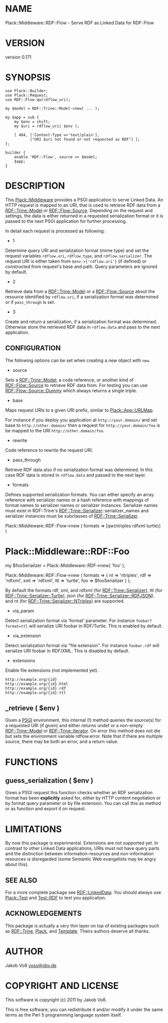 # NAME

Plack::Middleware::RDF::Flow - Serve RDF as Linked Data for RDF::Flow

# VERSION

version 0.171

# SYNOPSIS

    use Plack::Builder;
    use Plack::Request;
    use RDF::Flow qw(rdflow_uri);

    my $model = RDF::Trine::Model->new( ... );

    my $app = sub {
        my $env = shift;
        my $uri = rdflow_uri( $env );

        [ 404, ['Content-Type'=>'text/plain'],
               ["URI $uri not found or not requested as RDF"] ];
    };

    builder {
        enable 'RDF::Flow', source => $model;
        $app;
    }

# DESCRIPTION

This [Plack::Middleware](http://search.cpan.org/perldoc?Plack::Middleware) provides a PSGI application to serve Linked Data.
An HTTP request is mapped to an URI, that is used to retrieve RDF data from
a [RDF::Trine::Model](http://search.cpan.org/perldoc?RDF::Trine::Model) or [RDF::Flow::Source](http://search.cpan.org/perldoc?RDF::Flow::Source). Depending on the request and
settings, the data is either returned in a requested serialization format or
it is passed to the next PSGI application for further processing.

In detail each request is processed as following:

- 1

Determine query URI and serialization format (mime type) and set the request
variables `rdflow.uri`, `rdflow.type`, and `rdflow.serializer`. The request
URI is either taken from `$env->{'rdflow.uri'}` (if defined) or
constructed from request's base and path. Query parameters are ignored by
default.

- 2

Retrieve data from a [RDF::Trine::Model](http://search.cpan.org/perldoc?RDF::Trine::Model) or a [RDF::Flow::Source](http://search.cpan.org/perldoc?RDF::Flow::Source) about the
resource identified by `rdflow.uri`, if a serialization format was determined
or if `pass_through` is set.

- 3

Create and return a serialization, if a serialization format was determined.
Otherwise store the retrieved RDF data in `rdflow.data` and pass to the next
application.

## CONFIGURATION

The following options can be set when creating a new object with `new`.

- source

Sets a [RDF::Trine::Model](http://search.cpan.org/perldoc?RDF::Trine::Model), a code reference, or another kind of
[RDF::Flow::Source](http://search.cpan.org/perldoc?RDF::Flow::Source) to retrieve RDF data from.  For testing you can use
[RDF::Flow::Source::Dummy](http://search.cpan.org/perldoc?RDF::Flow::Source::Dummy) which always returns a single triple.

- base

Maps request URIs to a given URI prefix, similar to [Plack::App::URLMap](http://search.cpan.org/perldoc?Plack::App::URLMap).

For instance if you deploy you application at `http://your.domain/` and set
base to `http://other.domain/` then a request for `http://your.domain/foo`
is be mapped to the URI `http://other.domain/foo`.

- rewrite

Code reference to rewrite the request URI.

- pass_through

Retrieve RDF data also if no serialization format was determined. In this case
RDF data is stored in `rdflow.data` and passed to the next layer.

- formats

Defines supported serialization formats. You can either specify an array
reference with serializer names or a hash reference with mappings of format
names to serializer names or serializer instances. Serializer names must exist
in RDF::Trine's [RDF::Trine::Serializer](http://search.cpan.org/perldoc?RDF::Trine::Serializer)::serializer_names and serializer
instances must be subclasses of [RDF::Trine::Serializer](http://search.cpan.org/perldoc?RDF::Trine::Serializer).

  Plack::Middleware::RDF::Flow->new ( formats => [qw(ntriples rdfxml turtle)] )

  # Plack::Middleware::RDF::Foo
  my $fooSerializer = Plack::Middleware::RDF->new( 'foo' );

  Plack::Middleware::RDF::Flow->new ( formats => {
      nt  => 'ntriples',
      rdf => 'rdfxml',
      xml => 'rdfxml',
      ttl => 'turtle',
      foo => $fooSerializer
  } );

By default the formats rdf, xml, and rdfxml (for [RDF::Trine::Serializer](http://search.cpan.org/perldoc?RDF::Trine::Serializer)),
ttl (for [RDF::Trine::Serializer::Turtle](http://search.cpan.org/perldoc?RDF::Trine::Serializer::Turtle)), json (for
[RDF::Trine::Serializer::RDFJSON](http://search.cpan.org/perldoc?RDF::Trine::Serializer::RDFJSON)), and nt (for
[RDF::Trine::Serializer::NTriples](http://search.cpan.org/perldoc?RDF::Trine::Serializer::NTriples)) are supported.

- via_param

Detect serialization format via 'format' parameter. For instance
`foobar?format=ttl` will serialize URI foobar in RDF/Turtle.
This is enabled by default.

- via_extension

Detect serialization format via "file extension". For instance
`foobar.rdf` will serialize URI foobar in RDF/XML.
This is disabled by default.

- extensions

Enable file extensions (not implemented yet).

    http://example.org/{id}
    http://example.org/{id}.html
    http://example.org/{id}.rdf
    http://example.org/{id}.ttl

## _retrieve ( $env )

Given a [PSGI](http://search.cpan.org/perldoc?PSGI) environment, this internal (!) method queries the source(s) for
a requested URI (if given) and either returns undef or a non-empty
[RDF::Trine::Model](http://search.cpan.org/perldoc?RDF::Trine::Model) or [RDF::Trine::Iterator](http://search.cpan.org/perldoc?RDF::Trine::Iterator). On error this method does not
die but sets the environment variable rdflow.error. Note that if there are
multiple source, there may be both an error, and a return value.

# FUNCTIONS

## guess_serialization ( $env )

Given a PSGI request this function checks whether an RDF serialization format
has been __explicitly__ asked for, either by HTTP content negotiation or by
format query parameter or by file extension. You can call this as method or
as function and export it on request.

# LIMITATIONS

By now this package is experimental. Extensions are not supported yet. In
contrast to other Linked Data applications, URIs must not have query parts and
the distinction between information-resources and non-information resources is
disregarded (some Semantic Web evangelists may be angry about this).

## SEE ALSO

For a more complete package see [RDF::LinkedData](http://search.cpan.org/perldoc?RDF::LinkedData). You should always use
[Plack::Test](http://search.cpan.org/perldoc?Plack::Test) and [Test::RDF](http://search.cpan.org/perldoc?Test::RDF) to test you application.

## ACKNOWLEDGEMENTS

This package is actually a very thin layer on top of existing packages such as
[RDF::Trine](http://search.cpan.org/perldoc?RDF::Trine), [Plack](http://search.cpan.org/perldoc?Plack), and [Template](http://search.cpan.org/perldoc?Template). Theirs authors deserve all thanks.

# AUTHOR

Jakob Voß <voss@gbv.de>

# COPYRIGHT AND LICENSE

This software is copyright (c) 2011 by Jakob Voß.

This is free software; you can redistribute it and/or modify it under
the same terms as the Perl 5 programming language system itself.
